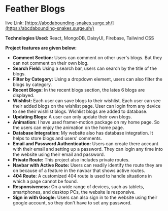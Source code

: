 # Feather Blogs


live Link: [https://abcdabounding-snakes.surge.sh/](https://abcdabounding-snakes.surge.sh/)


**Technologies Used:** React, MongoDB, DaisyUI, Firebase, Tailwind CSS

**Project features are given below:** 

- **Comment Section:** Users can comment on other user's blogs. But they can not comment on their own blog.
- **Search Field:** Using a search bar, users can search by the title of the blogs.
- **Filter by Category:** Using a dropdown element, users can also filter the blogs by category.
- **Recent Blogs:** In the recent blogs section, the lates 6 blogs are displayed.
- **Wishlist:** Each user can save blogs to their wishlist. Each user can see their added blogs on the wishlist page. User can login from any device to see their wishlist blogs. Wishlist blogs are added to database.
- **Updating Blogs:** A user can only update their own blogs.
- **Animation:** I have used framer-motion package on my home page. So the users can enjoy the animation on the home page.
- **Database Integration:** My website also has database integration. It helps to store blogs and users' comments. 
- **Email and Password Authentication:** Users can create there account with their email and setting up a password. They can login any time into the website using their email and password.
- **Private Route:** This project also includes private routes. 
- **Navbar with Active Route:** Users can readily identify the route they are on because of a feature in the navbar that shows active routes.
- **404 Route**: A customized 404 route is used to handle situations in which a page cannot be found.
- **Responsiveness:** On a wide range of devices, such as tablets, smartphones, and desktop PCs, the website is responsive.
- **Sign in with Google:** Users can also sign in to the website using their google account, so they don't have to set any password.
